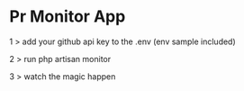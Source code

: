 # Pr Monitor App

1 > add your github api key to the .env (env sample included)

2 > run php artisan monitor

3 > watch the magic happen